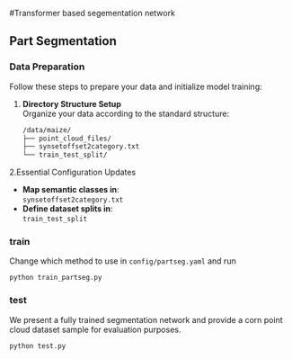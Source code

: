 #Transformer based segementation network
## Part Segmentation
### Data Preparation
Follow these steps to prepare your data and initialize model training:

1. **Directory Structure Setup**  
   Organize your data according to the standard structure:  
   ```bash
   /data/maize/
   ├── point_cloud_files/  
   ├── synsetoffset2category.txt  
   └── train_test_split/
2.Essential Configuration Updates
- **Map semantic classes in**:  
  `synsetoffset2category.txt`
- **Define dataset splits in**:  
  `train_test_split`
### train
Change which method to use in `config/partseg.yaml` and run
```
python train_partseg.py
```
### test
We present a fully trained segmentation network and provide a corn point cloud dataset sample for evaluation purposes.
```
python test.py
```